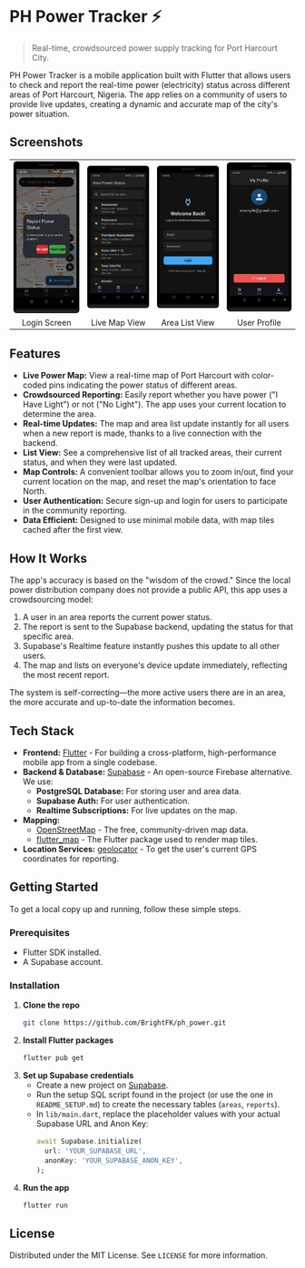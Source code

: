 # PH Power Tracker ⚡

> Real-time, crowdsourced power supply tracking for Port Harcourt City.

PH Power Tracker is a mobile application built with Flutter that allows users to check and report the real-time power (electricity) status across different areas of Port Harcourt, Nigeria. The app relies on a community of users to provide live updates, creating a dynamic and accurate map of the city's power situation.

## Screenshots

<table style="width:100%; border: none;">
  <tr>
    <td align="center"><img src="https://raw.githubusercontent.com/BrightFK/ph_power/main/screenshots/Screenshot_20250819_042828.png" width="200" alt="Login Screen"></td>
    <td align="center"><img src="https://raw.githubusercontent.com/BrightFK/ph_power/main/screenshots/Screenshot_20250819_042903.png" width="200" alt="Map View"></td>
    <td align="center"><img src="https://raw.githubusercontent.com/BrightFK/ph_power/main/screenshots/Screenshot_20250819_042958.png" width="200" alt="Area List View"></td>
    <td align="center"><img src="https://raw.githubusercontent.com/BrightFK/ph_power/main/screenshots/Screenshot_20250819_043109.png" width="200" alt="Profile Screen"></td>
  </tr>
  <tr style="text-align:center;">
    <td>Login Screen</td>
    <td>Live Map View</td>
    <td>Area List View</td>
    <td>User Profile</td>
  </tr>
</table>

## Features

-   **Live Power Map:** View a real-time map of Port Harcourt with color-coded pins indicating the power status of different areas.
-   **Crowdsourced Reporting:** Easily report whether you have power ("I Have Light") or not ("No Light"). The app uses your current location to determine the area.
-   **Real-time Updates:** The map and area list update instantly for all users when a new report is made, thanks to a live connection with the backend.
-   **List View:** See a comprehensive list of all tracked areas, their current status, and when they were last updated.
-   **Map Controls:** A convenient toolbar allows you to zoom in/out, find your current location on the map, and reset the map's orientation to face North.
-   **User Authentication:** Secure sign-up and login for users to participate in the community reporting.
-   **Data Efficient:** Designed to use minimal mobile data, with map tiles cached after the first view.

## How It Works

The app's accuracy is based on the "wisdom of the crowd." Since the local power distribution company does not provide a public API, this app uses a crowdsourcing model:

1.  A user in an area reports the current power status.
2.  The report is sent to the Supabase backend, updating the status for that specific area.
3.  Supabase's Realtime feature instantly pushes this update to all other users.
4.  The map and lists on everyone's device update immediately, reflecting the most recent report.

The system is self-correcting—the more active users there are in an area, the more accurate and up-to-date the information becomes.

## Tech Stack

-   **Frontend:** [Flutter](https://flutter.dev/) - For building a cross-platform, high-performance mobile app from a single codebase.
-   **Backend & Database:** [Supabase](https://supabase.com/) - An open-source Firebase alternative. We use:
    -   **PostgreSQL Database:** For storing user and area data.
    -   **Supabase Auth:** For user authentication.
    -   **Realtime Subscriptions:** For live updates on the map.
-   **Mapping:**
    -   [OpenStreetMap](https://www.openstreetmap.org/) - The free, community-driven map data.
    -   [flutter_map](https://pub.dev/packages/flutter_map) - The Flutter package used to render map tiles.
-   **Location Services:** [geolocator](https://pub.dev/packages/geolocator) - To get the user's current GPS coordinates for reporting.

## Getting Started

To get a local copy up and running, follow these simple steps.

### Prerequisites

-   Flutter SDK installed.
-   A Supabase account.

### Installation

1.  **Clone the repo**
    ```sh
    git clone https://github.com/BrightFK/ph_power.git
    ```
2.  **Install Flutter packages**
    ```sh
    flutter pub get
    ```
3.  **Set up Supabase credentials**
    -   Create a new project on [Supabase](https://supabase.com).
    -   Run the setup SQL script found in the project (or use the one in `README_SETUP.md`) to create the necessary tables (`areas`, `reports`).
    -   In `lib/main.dart`, replace the placeholder values with your actual Supabase URL and Anon Key:
        ```dart
        await Supabase.initialize(
          url: 'YOUR_SUPABASE_URL',
          anonKey: 'YOUR_SUPABASE_ANON_KEY',
        );
        ```
4.  **Run the app**
    ```sh
    flutter run
    ```

## License

Distributed under the MIT License. See `LICENSE` for more information.